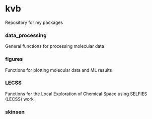 # kvb

Repository for my packages

### data_processing 

General functions for processing molecular data

### figures 

Functions for plotting molecular data and ML results

### LECSS

Functions for the Local Exploration of Chemical Space using SELFIES (LECSS) work 
 
### skinsen

